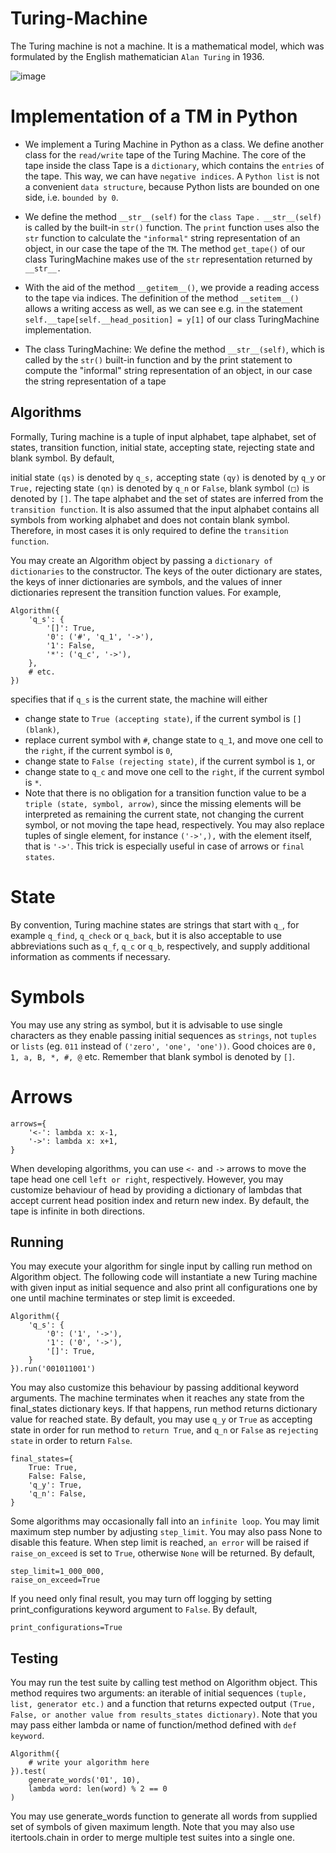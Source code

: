 # Turing-Machine
The Turing machine is not a machine. It is a mathematical model, which was formulated by the English mathematician `Alan Turing` in 1936.

![image](https://user-images.githubusercontent.com/65861136/115758495-dc8c9a00-a3a7-11eb-8ae6-ade285b02897.png)

# Implementation of a TM in Python
- We implement a Turing Machine in Python as a class. We define another class for the `read/write` tape of the Turing Machine. The core of the tape inside the class Tape is a `dictionary`, which contains the `entries` of the tape. This way, we can have `negative indices`. A `Python list` is not a convenient `data structure`, because Python lists are bounded on one side, i.e. `bounded by 0`.

- We define the method `__str__(self)` for the `class Tape` .` __str__(self)` is called by the built-in `str()` function. The `print` function uses also the `str` function to calculate the `"informal"` string representation of an object, in our case the tape of the `TM`. The method `get_tape()` of our class TuringMachine makes use of the `str` representation returned by `__str__.`

- With the aid of the method `__getitem__()`, we provide a reading access to the tape via indices. The definition of the method `__setitem__()` allows a writing access as well, as we can see e.g. in the statement
`self.__tape[self.__head_position] = y[1]`
of our class TuringMachine implementation.

- The class TuringMachine:
We define the method `__str__(self)`, which is called by the `str()` built-in function and by the print statement to compute the "informal" string representation of an object, in our case the string representation of a tape

## Algorithms
Formally, Turing machine is a tuple of input alphabet, tape alphabet, set of states, transition function, initial state, accepting state, rejecting state and blank symbol. By default,

initial state `(qs)` is denoted by `q_s,`
accepting state `(qy)` is denoted by `q_y` or `True,`
rejecting state `(qn)` is denoted by `q_n` or `False`,
blank symbol `(□)` is denoted by `[]`.
The tape alphabet and the set of states are inferred from the `transition function`. It is also assumed that the input alphabet contains all symbols from working alphabet and does not contain blank symbol. Therefore, in most cases it is only required to define the `transition function`.

You may create an Algorithm object by passing a `dictionary of dictionaries` to the constructor. The keys of the outer dictionary are states, the keys of inner dictionaries are symbols, and the values of inner dictionaries represent the transition function values. For example,

```
Algorithm({
    'q_s': {
        '[]': True,
        '0': ('#', 'q_1', '->'),
        '1': False,
        '*': ('q_c', '->'),
    },
    # etc.
})
```
specifies that if `q_s` is the current state, the machine will either

- change state to `True (accepting state)`, if the current symbol is `[] (blank)`,
- replace current symbol with `#`, change state to `q_1`, and move one cell to the `right`, if the current symbol is `0`,
- change state to `False (rejecting state)`, if the current symbol is `1`, or
- change state to `q_c` and move one cell to the `right`, if the current symbol is `*`.
- Note that there is no obligation for a transition function value to be a `triple (state, symbol, arrow)`, since the missing elements will be interpreted as remaining the current state, not changing the current symbol, or not moving the tape head, respectively. You may also replace tuples of single element, for instance `('->',),` with the element itself, that is `'->'`. This trick is especially useful in case of arrows or `final states`.

# State
By convention, Turing machine states are strings that start with `q_`, for example `q_find`, `q_check` or `q_back`, but it is also acceptable to use abbreviations such as `q_f`, `q_c` or `q_b`, respectively, and supply additional information as comments if necessary.

# Symbols

You may use any string as symbol, but it is advisable to use single characters as they enable passing initial sequences as `strings`, not `tuples` or `lists` (eg. `011` instead of `('zero', 'one', 'one'))`. Good choices are `0, 1, a, B, *, #, @` etc. Remember that blank symbol is denoted by `[]`.

# Arrows
```
arrows={
    '<-': lambda x: x-1,
    '->': lambda x: x+1,
}
```
When developing algorithms, you can use `<-` and `->` arrows to move the tape head one cell `left or right`, respectively. However, you may customize behaviour of head by providing a dictionary of lambdas that accept current head position index and return new index. By default, the tape is infinite in both directions.

## Running
You may execute your algorithm for single input by calling run method on Algorithm object. The following code will instantiate a new Turing machine with given input as initial sequence and also print all configurations one by one until machine terminates or step limit is exceeded.
```
Algorithm({
    'q_s': {
        '0': ('1', '->'),
        '1': ('0', '->'),
        '[]': True,
    }
}).run('001011001')
```
You may also customize this behaviour by passing additional keyword arguments. The machine terminates when it reaches any state from the final_states dictionary keys. If that happens, run method returns dictionary value for reached state. By default, you may use `q_y` or `True` as accepting state in order for run method to `return True`, and `q_n` or `False` as `rejecting state` in order to return `False`.

```
final_states={
    True: True,
    False: False,
    'q_y': True,
    'q_n': False,
}
```

Some algorithms may occasionally fall into an `infinite loop`. You may limit maximum step number by adjusting `step_limit`. You may also pass None to disable this feature. When step limit is reached, `an error` will be raised if `raise_on_exceed` is set to `True`, otherwise `None` will be returned. By default,

```
step_limit=1_000_000,
raise_on_exceed=True
```

If you need only final result, you may turn off logging by setting print_configurations keyword argument to `False`. By default,

```
print_configurations=True
```
## Testing
You may run the test suite by calling test method on Algorithm object. This method requires two arguments: an iterable of initial sequences `(tuple, list, generator etc.)` and a function that returns expected output `(True, False, or another value from results_states dictionary)`. Note that you may pass either lambda or name of function/method defined with `def keyword`.

```
Algorithm({
    # write your algorithm here
}).test(
    generate_words('01', 10),
    lambda word: len(word) % 2 == 0
)
```

You may use generate_words function to generate all words from supplied set of symbols of given maximum length. Note that you may also use itertools.chain in order to merge multiple test suites into a single one.
